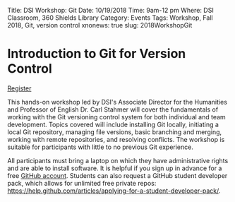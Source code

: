 Title: DSI Workshop: Git
Date: 10/19/2018
Time: 9am-12 pm
Where: DSI Classroom, 360 Shields Library
Category: Events
Tags: Workshop, Fall 2018, Git, version control
xnonews: true
slug: 2018WorkshopGit

#  Introduction to Git for Version Control

[Register](https://forms.library.ucdavis.edu/classes/descriptions.php#class214)

This hands-on workshop led by DSI's Associate Director for the Humanities and Professor of English Dr. Carl Stahmer will cover the fundamentals of working with the Git versioning control system for both individual and team development. Topics covered will include installing Git locally, initiating a local Git repository, managing file versions, basic branching and merging, working with remote repositories, and resolving conflicts. The workshop is suitable for participants with little to no previous Git experience. 

All participants must bring a laptop on which they have administrative rights and are able to install software. It is helpful if you sign up in advance for a free [GitHub account](https://github.com/). Students can also request a GitHub student developer pack, which allows for unlimited free private repos: https://help.github.com/articles/applying-for-a-student-developer-pack/.